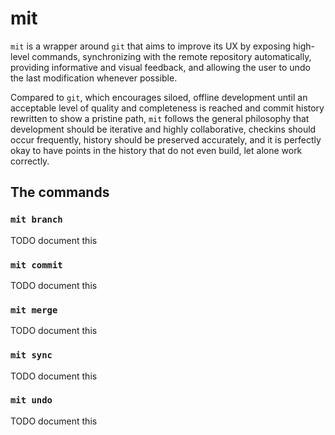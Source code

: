 # mit

`mit` is a wrapper around `git` that aims to improve its UX by exposing high-level commands, synchronizing with the
remote repository automatically, providing informative and visual feedback, and allowing the user to undo the last
modification whenever possible.

Compared to `git`, which encourages siloed, offline development until an acceptable level of quality and completeness is
reached and commit history rewritten to show a pristine path, `mit` follows the general philosophy that development
should be iterative and highly collaborative, checkins should occur frequently, history should be preserved accurately,
and it is perfectly okay to have points in the history that do not even build, let alone work correctly.

## The commands

### `mit branch`

TODO document this

### `mit commit`

TODO document this

### `mit merge`

TODO document this

### `mit sync`

TODO document this

### `mit undo`

TODO document this
